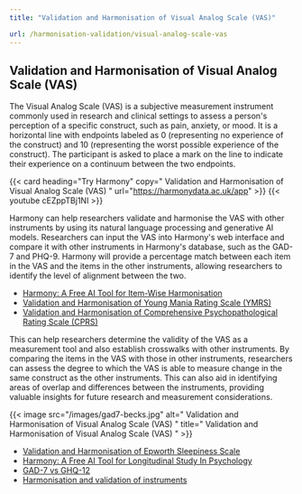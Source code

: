 ```yaml
---
title: "Validation and Harmonisation of Visual Analog Scale (VAS)"

url: /harmonisation-validation/visual-analog-scale-vas
---
```


## Validation and Harmonisation of Visual Analog Scale (VAS)

The Visual Analog Scale (VAS) is a subjective measurement instrument commonly used in research and clinical settings to assess a person's perception of a specific construct, such as pain, anxiety, or mood. It is a horizontal line with endpoints labeled as 0 (representing no experience of the construct) and 10 (representing the worst possible experience of the construct). The participant is asked to place a mark on the line to indicate their experience on a continuum between the two endpoints.

{{< card heading="Try Harmony" copy=" Validation and Harmonisation of Visual Analog Scale (VAS) " url="https://harmonydata.ac.uk/app" >}}
{{< youtube cEZppTBj1NI >}}

Harmony can help researchers validate and harmonise the VAS with other instruments by using its natural language processing and generative AI models. Researchers can input the VAS into Harmony's web interface and compare it with other instruments in Harmony's database, such as the GAD-7 and PHQ-9. Harmony will provide a percentage match between each item in the VAS and the items in the other instruments, allowing researchers to identify the level of alignment between the two.

* [Harmony: A Free AI Tool for Item-Wise Harmonisation](/item-harmonisation/harmony-a-free-ai-tool-for-item-wise-harmonisation)
* [Validation and Harmonisation of Young Mania Rating Scale (YMRS)](/harmonisation-validation/young-mania-rating-scale-ymrs)
* [Validation and Harmonisation of Comprehensive Psychopathological Rating Scale (CPRS)](/harmonisation-validation/comprehensive-psychopathological-rating-scale-cprs)

This can help researchers determine the validity of the VAS as a measurement tool and also establish crosswalks with other instruments. By comparing the items in the VAS with those in other instruments, researchers can assess the degree to which the VAS is able to measure change in the same construct as the other instruments. This can also aid in identifying areas of overlap and differences between the instruments, providing valuable insights for future research and measurement considerations. 


{{< image src="/images/gad7-becks.jpg" alt=" Validation and Harmonisation of Visual Analog Scale (VAS) " title=" Validation and Harmonisation of Visual Analog Scale (VAS) " >}}









* [Validation and Harmonisation of Epworth Sleepiness Scale](/harmonisation-validation/epworth-sleepiness-scale)
* [Harmony: A Free AI Tool for Longitudinal Study In Psychology](/item-harmonisation/harmony-a-free-ai-tool-for-longitudinal-study-in-psychology)
* [GAD-7 vs GHQ-12](/gad-7-vs-ghq-12)
* [Harmonisation and validation of instruments](/harmonisation-validation/)